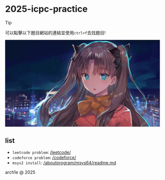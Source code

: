 # 2025-icpc-practice

>[!tip]
>可以點擊以下題目網站的連結並使用`ctrl+f`去找題目!



![](/image/homepage.jpg)

## list

- `leetcode problem`: [/leetcode/](/leetcode/)
- `codeforce problem`: [/codeforce/](/codeforce/)
- `msys2 install`: [/aboutprogram/msys64/readme.md](/aboutprogram/msys64/readme.md)


arch1e @ 2025
